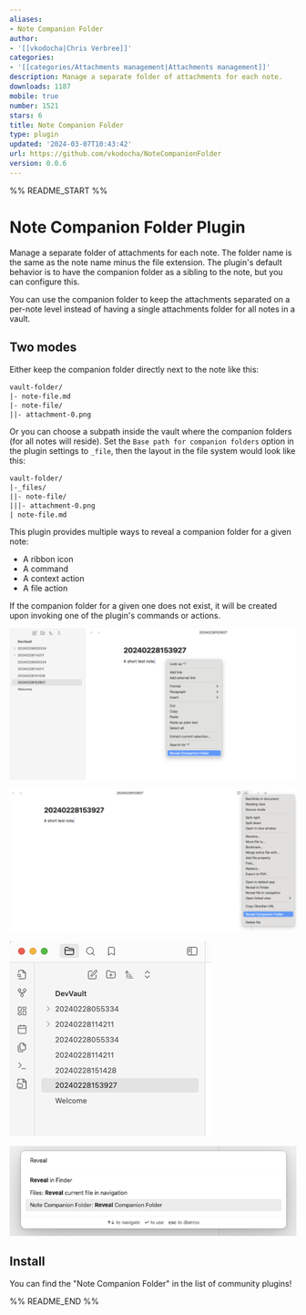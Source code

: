```yaml
---
aliases:
- Note Companion Folder
author:
- '[[vkodocha|Chris Verbree]]'
categories:
- '[[categories/Attachments management|Attachments management]]'
description: Manage a separate folder of attachments for each note.
downloads: 1187
mobile: true
number: 1521
stars: 6
title: Note Companion Folder
type: plugin
updated: '2024-03-07T10:43:42'
url: https://github.com/vkodocha/NoteCompanionFolder
version: 0.0.6
---
```


%% README_START %%

# Note Companion Folder Plugin

Manage a separate folder of attachments for each note. The folder name is the same as the note name minus the file extension. The plugin's default behavior is to have the companion folder as a sibling to the note, but you can configure this.

You can use the companion folder to keep the attachments separated on a per-note level instead of having a single attachments folder for all notes in a vault.

## Two modes

Either keep the companion folder directly next to the note like this:

```
vault-folder/
|- note-file.md
|- note-file/
||- attachment-0.png
```

Or you can choose a subpath inside the vault where the companion folders (for all notes will reside). Set the `Base path for companion folders` option in the plugin settings to `_file`, then the layout in the file system would look like this:

```
vault-folder/
|-_files/
||- note-file/
|||- attachment-0.png
| note-file.md
```

This plugin provides multiple ways to reveal a companion folder for a given note:

- A ribbon icon
- A command
- A context action
- A file action 

If the companion folder for a given one does not exist, it will be created upon invoking one of the plugin's commands or actions.

![The context action](https://raw.githubusercontent.com/vkodocha/NoteCompanionFolder/HEAD/documentation/screenshot-0.png)

![The file action](https://raw.githubusercontent.com/vkodocha/NoteCompanionFolder/HEAD/documentation/screenshot-1.png)

![The ribbon icon](https://raw.githubusercontent.com/vkodocha/NoteCompanionFolder/HEAD/documentation/screenshot-2.png)

![The command](https://raw.githubusercontent.com/vkodocha/NoteCompanionFolder/HEAD/documentation/screenshot-3.png)

## Install

You can find the "Note Companion Folder" in the list of community plugins!

%% README_END %%